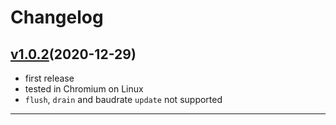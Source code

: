 # Changelog

## [v1.0.2](https://github.com/nathanjel/serialport-binding-web-serial-api/releases/tag/v1.0.0)(2020-12-29)

- first release
- tested in Chromium on Linux
- `flush`, `drain` and baudrate `update` not supported

---
